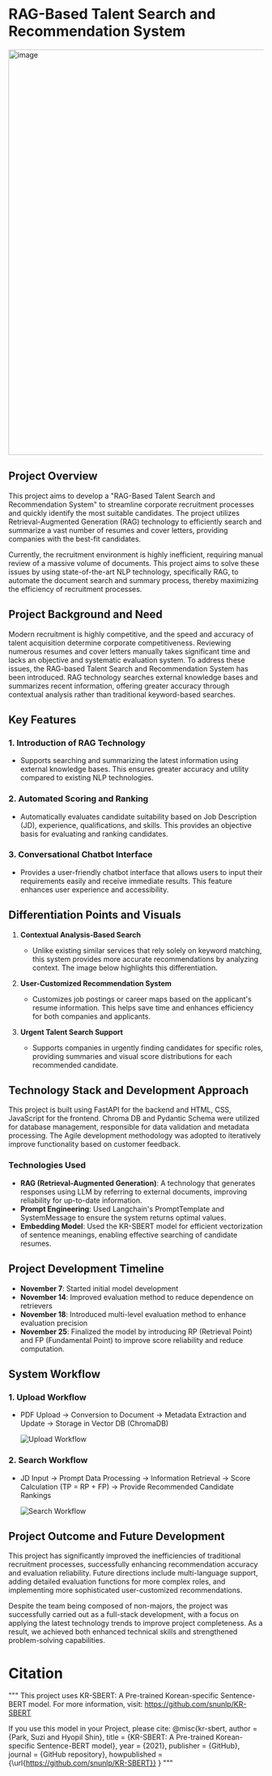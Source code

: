 # RAG-Based Talent Search and Recommendation System

<img src="[https://github.com/user-attachments/assets/69fef935-2676-48cf-9ef7-66cd85cad565](https://github.com/user-attachments/assets/6b5905f1-5e4c-49b6-a413-27a53fb6cf8f)" alt="image" style="width:800px;">

## Project Overview
This project aims to develop a "RAG-Based Talent Search and Recommendation System" to streamline corporate recruitment processes and quickly identify the most suitable candidates. The project utilizes Retrieval-Augmented Generation (RAG) technology to efficiently search and summarize a vast number of resumes and cover letters, providing companies with the best-fit candidates.

Currently, the recruitment environment is highly inefficient, requiring manual review of a massive volume of documents. This project aims to solve these issues by using state-of-the-art NLP technology, specifically RAG, to automate the document search and summary process, thereby maximizing the efficiency of recruitment processes.

## Project Background and Need
Modern recruitment is highly competitive, and the speed and accuracy of talent acquisition determine corporate competitiveness. Reviewing numerous resumes and cover letters manually takes significant time and lacks an objective and systematic evaluation system. To address these issues, the RAG-based Talent Search and Recommendation System has been introduced. RAG technology searches external knowledge bases and summarizes recent information, offering greater accuracy through contextual analysis rather than traditional keyword-based searches.

## Key Features
### 1. **Introduction of RAG Technology**
- Supports searching and summarizing the latest information using external knowledge bases. This ensures greater accuracy and utility compared to existing NLP technologies.

### 2. **Automated Scoring and Ranking**
- Automatically evaluates candidate suitability based on Job Description (JD), experience, qualifications, and skills. This provides an objective basis for evaluating and ranking candidates.

### 3. **Conversational Chatbot Interface**
- Provides a user-friendly chatbot interface that allows users to input their requirements easily and receive immediate results. This feature enhances user experience and accessibility.

## Differentiation Points and Visuals
1. **Contextual Analysis-Based Search**
   - Unlike existing similar services that rely solely on keyword matching, this system provides more accurate recommendations by analyzing context. The image below highlights this differentiation.


2. **User-Customized Recommendation System**
   - Customizes job postings or career maps based on the applicant's resume information. This helps save time and enhances efficiency for both companies and applicants.


3. **Urgent Talent Search Support**
   - Supports companies in urgently finding candidates for specific roles, providing summaries and visual score distributions for each recommended candidate.


## Technology Stack and Development Approach
This project is built using FastAPI for the backend and HTML, CSS, JavaScript for the frontend. Chroma DB and Pydantic Schema were utilized for database management, responsible for data validation and metadata processing. The Agile development methodology was adopted to iteratively improve functionality based on customer feedback.

### Technologies Used
- **RAG (Retrieval-Augmented Generation)**: A technology that generates responses using LLM by referring to external documents, improving reliability for up-to-date information.
- **Prompt Engineering**: Used Langchain's PromptTemplate and SystemMessage to ensure the system returns optimal values.
- **Embedding Model**: Used the KR-SBERT model for efficient vectorization of sentence meanings, enabling effective searching of candidate resumes.

## Project Development Timeline
- **November 7**: Started initial model development
- **November 14**: Improved evaluation method to reduce dependence on retrievers
- **November 18**: Introduced multi-level evaluation method to enhance evaluation precision
- **November 25**: Finalized the model by introducing RP (Retrieval Point) and FP (Fundamental Point) to improve score reliability and reduce computation.

## System Workflow
### 1. **Upload Workflow**
- PDF Upload -> Conversion to Document -> Metadata Extraction and Update -> Storage in Vector DB (ChromaDB)

   ![Upload Workflow](./static/upload_workflow.png)

### 2. **Search Workflow**
- JD Input -> Prompt Data Processing -> Information Retrieval -> Score Calculation (TP = RP + FP) -> Provide Recommended Candidate Rankings

   ![Search Workflow](./static/search_workflow.png)

## Project Outcome and Future Development
This project has significantly improved the inefficiencies of traditional recruitment processes, successfully enhancing recommendation accuracy and evaluation reliability. Future directions include multi-language support, adding detailed evaluation functions for more complex roles, and implementing more sophisticated user-customized recommendations.

Despite the team being composed of non-majors, the project was successfully carried out as a full-stack development, with a focus on applying the latest technology trends to improve project completeness. As a result, we achieved both enhanced technical skills and strengthened problem-solving capabilities.



# Citation

"""
This project uses KR-SBERT: A Pre-trained Korean-specific Sentence-BERT model.
For more information, visit: https://github.com/snunlp/KR-SBERT

If you use this model in your Project, please cite:
@misc{kr-sbert,
  author = {Park, Suzi and Hyopil Shin},
  title = {KR-SBERT: A Pre-trained Korean-specific Sentence-BERT model},
  year = {2021},
  publisher = {GitHub},
  journal = {GitHub repository},
  howpublished = {\url{https://github.com/snunlp/KR-SBERT}}
}
"""

